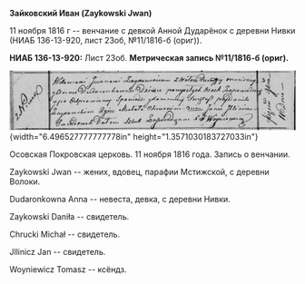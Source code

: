 **Зайковский Иван (Zaykowski Jwan)**

11 ноября 1816 г -- венчание с девкой Анной Дударёнок с деревни Нивки
(НИАБ 136-13-920, лист 23об, №11/1816-б (ориг)).

**НИАБ 136-13-920:** Лист 23об. **Метрическая запись №11/1816-б
(ориг).**

![](./media/6da8b2954ad7c2d0e4bc1cad6030047e44d1bb0d.png){width="6.496527777777778in"
height="1.3571030183727033in"}

Осовская Покровская церковь. 11 ноября 1816 года. Запись о венчании.

Zaykowski Jwan -- жених, вдовец, парафии Мстижской, с деревни Волоки.

Dudaronkowna Anna -- невеста, девка, с деревни Нивки.

Zaykowski Daniła -- свидетель.

Chrucki Michał -- свидетель.

Jllinicz Jan -- свидетель.

Woyniewicz Tomasz -- ксёндз.
